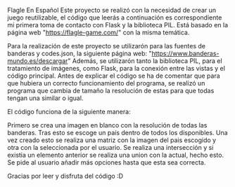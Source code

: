 Flagle En Español
Este proyecto se realizó con la necesidad de crear un juego reutilizable, el código que leerás a continuación es correspondiente mi primera toma de contacto con Flask y la biblioteca PIL.
Está basado en la página web "https://flagle-game.com/" con la misma temática.

Para la realización de este proyecto se utilizarón para las fuentes de banderas y codes.json, la siguiente página web: "https://www.banderas-mundo.es/descargar"
Además, se utilizarón tanto la biblioteca PIL, para el tratamiento de imágenes, como Flask, para la conexión entre las vistas y el código principal.
Antes de explicar el código se ha de comentar que para que hubiera un correcto funcionamiento del programa, se realizó un programa que cambia de tamaño la resolución de estas para que todas tengan una similar o igual.

El código funciona de la siguiente manera:

Primero se crea una imagen en blanco con la resolución de todas las banderas.
Tras esto se escoge un país dentro de todos los disponibles.
Una vez creado esto se realiza una matriz con la imagen del pais escogido y otra con la seleccionada por el usuario.
Se realiza una intersección y si existia un elemento anterior se realiza una union con la actual, hecho esto.
Se pide al usuario añadir más opciones hasta que esta sea correcta.

Gracias por leer y disfruta del código :D
